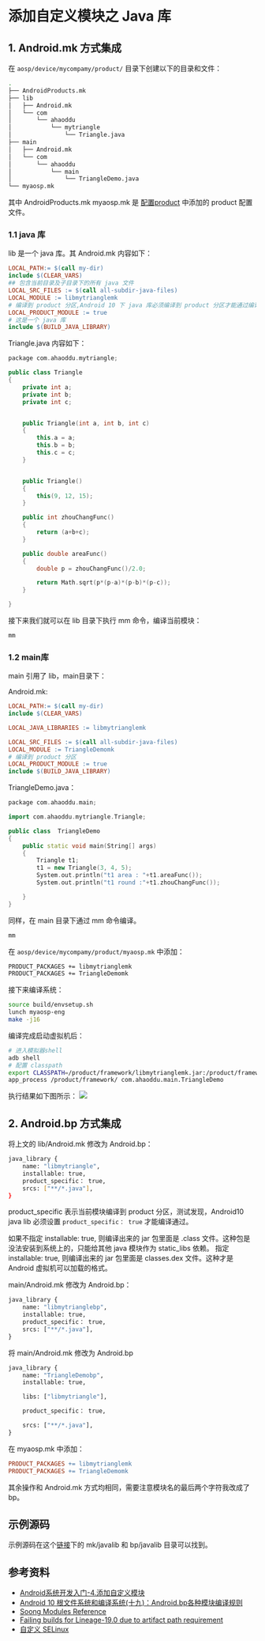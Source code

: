 # 添加自定义模块之 Java 库

## 1. Android.mk 方式集成

在 `aosp/device/mycompamy/product/` 目录下创建以下的目录和文件：

```bash
.
├── AndroidProducts.mk
├── lib
│   ├── Android.mk
│   └── com
│       └── ahaoddu
│           └── mytriangle
│               └── Triangle.java
├── main
│   ├── Android.mk
│   └── com
│       └── ahaoddu
│           └── main
│               └── TriangleDemo.java
└── myaosp.mk
```

其中 AndroidProducts.mk myaosp.mk 是 [配置product](https://github.com/ahaoddu/AndroidKnowledgeHierarchy/blob/main/4.Framework%E5%BC%80%E5%8F%91/%E9%85%8D%E7%BD%AEProduct.md) 中添加的 product 配置文件。

### 1.1 java 库

lib 是一个 java 库。其 Android.mk 内容如下：

```makefile
LOCAL_PATH:= $(call my-dir)
include $(CLEAR_VARS)
## 包含当前目录及子目录下的所有 java 文件
LOCAL_SRC_FILES := $(call all-subdir-java-files)
LOCAL_MODULE := libmytrianglemk
# 编译到 product 分区,Android 10 下 java 库必须编译到 product 分区才能通过编译
LOCAL_PRODUCT_MODULE := true
# 这是一个 java 库
include $(BUILD_JAVA_LIBRARY)
```

Triangle.java 内容如下：

```cpp
package com.ahaoddu.mytriangle;

public class Triangle
{
	private int a;
	private int b;
	private int c;


	public Triangle(int a, int b, int c)
	{
		this.a = a;
		this.b = b;
		this.c = c;
	}


	public Triangle()
	{
		this(9, 12, 15);
	}

	public int zhouChangFunc()
	{
		return (a+b+c);
	}

	public double areaFunc()
	{
		double p = zhouChangFunc()/2.0;

		return Math.sqrt(p*(p-a)*(p-b)*(p-c));
	}

}
```

接下来我们就可以在 lib 目录下执行 mm 命令，编译当前模块：

```bash
mm
```

### 1.2 main库

main 引用了 lib，main目录下：

Android.mk:

```makefile
LOCAL_PATH:= $(call my-dir)
include $(CLEAR_VARS)

LOCAL_JAVA_LIBRARIES := libmytrianglemk 

LOCAL_SRC_FILES := $(call all-subdir-java-files)
LOCAL_MODULE := TriangleDemomk
# 编译到 product 分区
LOCAL_PRODUCT_MODULE := true
include $(BUILD_JAVA_LIBRARY)
```

TriangleDemo.java：

```cpp
package com.ahaoddu.main;

import com.ahaoddu.mytriangle.Triangle;

public class  TriangleDemo
{
	public static void main(String[] args) 
	{
		Triangle t1;
		t1 = new Triangle(3, 4, 5);
		System.out.println("t1 area : "+t1.areaFunc());
		System.out.println("t1 round :"+t1.zhouChangFunc());

	}
}

```

同样，在 main 目录下通过 mm 命令编译。

```bash
mm

```

在 `aosp/device/mycompamy/product/myaosp.mk` 中添加：

```bash
PRODUCT_PACKAGES += libmytrianglemk
PRODUCT_PACKAGES += TriangleDemomk
```

接下来编译系统：

```bash
source build/envsetup.sh
lunch myaosp-eng
make -j16
```

编译完成启动虚拟机后：

```bash
# 进入模拟器shell
adb shell
# 配置 classpath
export CLASSPATH=/product/framework/libmytrianglemk.jar:/product/framework/TriangleDemomk.jar
app_process /product/framework/ com.ahaoddu.main.TriangleDemo
```

执行结果如下图所示：
![](https://gitee.com/stingerzou/pic-bed/raw/master/img/20221013123232.png)

## 2. Android.bp 方式集成

将上文的 lib/Android.mk 修改为 Android.bp：

```bash
java_library {
    name: "libmytriangle",
    installable: true,
    product_specific： true,
    srcs: ["**/*.java"],
}
```

product_specific 表示当前模块编译到 product 分区，测试发现，Android10 java lib 必须设置 `product_specific： true` 才能编译通过。

如果不指定 installable: true, 则编译出来的 jar 包里面是 .class 文件。这种包是没法安装到系统上的，只能给其他 java 模块作为 static_libs 依赖。
指定 installable: true, 则编译出来的 jar 包里面是 classes.dex 文件。这种才是 Android 虚拟机可以加载的格式。

main/Android.mk 修改为 Android.bp：

```makefile
java_library {
    name: "libmytrianglebp",
    installable: true,
    product_specific： true,
    srcs: ["**/*.java"],
}
```

将 main/Android.mk 修改为 Android.bp

```makefile
java_library {
    name: "TriangleDemobp",
    installable: true,

    libs: ["libmytriangle"],

    product_specific： true,

    srcs: ["**/*.java"],
}
```

在 myaosp.mk 中添加：

```makefile
PRODUCT_PACKAGES += libmytrianglemk
PRODUCT_PACKAGES += TriangleDemomk
```

其余操作和 Android.mk 方式均相同，需要注意模块名的最后两个字符我改成了 bp。

## 示例源码

示例源码在这个[链接](https://github.com/ahaoddu/AndroidKnowledgeHierarchy/tree/main/4.Framework%E5%BC%80%E5%8F%91/Demos/modules)下的 mk/javalib 和 bp/javalib 目录可以找到。

## 参考资料

* [Android系统开发入门-4.添加自定义模块](http://qiushao.net/2019/11/22/Android%E7%B3%BB%E7%BB%9F%E5%BC%80%E5%8F%91%E5%85%A5%E9%97%A8/4-%E6%B7%BB%E5%8A%A0%E8%87%AA%E5%AE%9A%E4%B9%89%E6%A8%A1%E5%9D%97/)
* [Android 10 根文件系统和编译系统(十九)：Android.bp各种模块编译规则](https://blog.csdn.net/ldswfun/article/details/120834205?spm=1001.2014.3001.5502)
* [Soong Modules Reference](https://ci.android.com/builds/submitted/9155974/linux/latest/view/soong_build.html)
* [Failing builds for Lineage-19.0 due to artifact path requirement](https://github.com/lineageos4microg/android_vendor_partner_gms/issues/5)
* [自定义 SELinux](https://source.android.google.cn/docs/security/selinux/customize?hl=zh-cn)
 